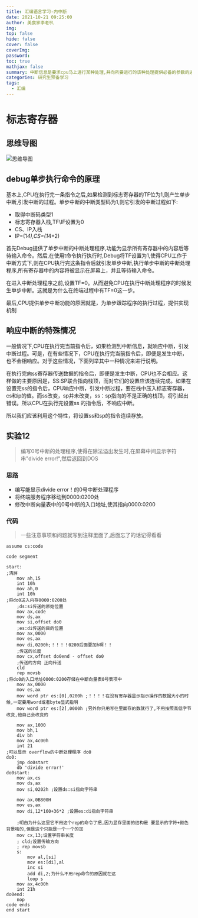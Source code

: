 ```yaml
---
title: 汇编语言学习-内中断
date: 2021-10-21 09:25:00
author: 美食家李老叭
img: 
top: false
hide: false
cover: false
coverImg: 
password: 
toc: true
mathjax: false
summary: 中断信息是要求cpu马上进行某种处理,并向所要进行的该种处理提供必备的参数的通知信息
categories: 研究生预备学习
tags:
  - 汇编
---
```


# 标志寄存器

## 思维导图

![思维导图](https://laoba-1304292449.cos.ap-chengdu.myqcloud.com/img/20211021105626.png)

## debug单步执行命令的原理

基本上,CPU在执行完一条指令之后,如果检测到标志寄存器的TF位为1,则产生单步中断,引发中断的过程。单步中断的中断类型码为1,则它引发的中断过程如下:

- 取得中断码类型1
- 标志寄存器入栈,TF\IF设置为0
- CS、IP入栈
- IP=(1*4),CS=(1*4+2)
  
首先Debug提供了单步中断的中断处理程序,功能为显示所有寄存器中的内容后等待输入命令。然后,在使用t命令执行执行时,Debug将TF设置为1,使得CPU工作于中断方式下,则在CPU执行完这条指令后就引发单步中断,执行单步中断的中断处理程序,所有寄存器中的内容将被显示在屏幕上，并且等待输入命令。

在进入中断处理程序之前,设置TF=0。从而避免CPU在执行中断处理程序的时候发生单步中断。这就是为什么在终端过程中有TF=0这一步。

最后,CPU提供单步中断功能的原因就是，为单步跟踪程序的执行过程，提供实现机制

## 响应中断的特殊情况

一般情况下,CPU在执行完当前指令后，如果检测到中断信息，就响应中断，引发中断过程。可是，在有些情况下，CPU在执行完当前指令后，即便是发生中断，也不会相响应。对于这些情况，下面列举其中一种情况来进行说明。

在执行完向ss寄存器传送数据的指令后，即便是发生中断，CPU也不会相应。这样做的主要原因是，SS:SP联合指向栈顶，而对它们的设置应该连续完成。如果在设置完ss的指令后，CPU响应中断，引发中断过程，要在栈中压入标志寄存器，cs和ip的值。而ss改变，sp并未改变，ss：sp指向的不是正确的栈顶，将引起出错误。所以CPU在执行完设置ss 的指令后，不响应中断。

所以我们应该利用这个特性，将设置ss和sp的指令连续存放。

## 实验12

>编写0号中断的处理程序,使得在除法溢出发生时,在屏幕中间显示字符串"divide error!",然后返回到DOS

### 思路

- 编写能显示divide error！的0号中断处理程序
- 将终端服务程序移动到0000:0200处
- 修改中断向量表中的0号中断的入口地址,使其指向0000:0200

### 代码

>一些注意事项和问题就写到注释里面了,后面忘了的话记得看看

```text
assume cs:code

code segment

start:
;清屏
    mov ah,15
    int 10h
    mov ah,0
    int 10h
;将do0送入内存0000:0200处
    ;ds:si传送的原始位置
    mov ax,code
    mov ds,ax
    mov si,offset do0
    ;es:di传送的目的位置
    mov ax,0000
    mov es,ax
    mov di,0200h;！！！！0200后面要加h啊！！ 
    ;传送的长度
    mov cx,offset do0end - offset do0
    ;传送的方向 正向传送
    cld
    rep movsb
;将do0的入口地址0000:0200存储在中断向量表0号表项中
    mov ax,0000
    mov es,ax
    mov word ptr es:[0],0200h ;！！！！在没有寄存器显示指示操作的数据大小的时候,一定要用word或者byte显式指明
    mov word ptr es:[2],0000h ;另外你只用写往里面存的数就行了,不用按照高低字节改变,他自己会改变的

    mov ax,1000
    mov bh,1
    div bh
    mov ax,4c00h
    int 21
;可以显示 overflow的中断处理程序 do0
do0:
    jmp do0start
    db 'divide error!'
do0start:
    mov ax,cs
    mov ds,ax
    mov si,0202h ;设置ds:si指向字符串
    
    mov ax,0B800H
    mov es,ax
    mov di,12*160+36*2 ;设置es:di指向字符串
    
    ;明白为什么这里它不用这个rep的命令了把,因为显存里面的结构是 要显示的字符+颜色背景啥的,但是这个只能是一个一个的加
    mov cx,13;设置字符串长度
    ; cld;设置传输方向
    ; rep movsb
    s:
        mov al,[si]
        mov es:[di],al
        inc si
        add di,2;为什么不用rep命令的原因就在这
        loop s
    mov ax,4c00h
    int 21h
do0end:
    nop
code ends
end start
```